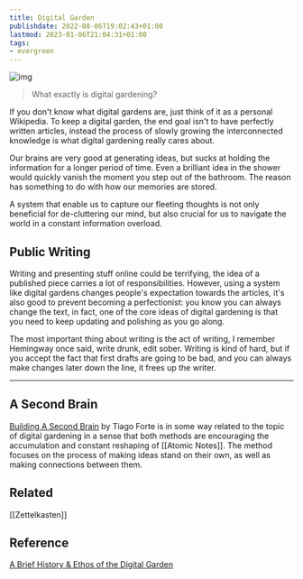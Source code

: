 ```yaml
---
title: Digital Garden
publishdate: 2022-08-06T19:02:43+01:00
lastmod: 2023-01-06T21:04:31+01:00
tags: 
- evergreen
---
```












![img](https://images.unsplash.com/photo-1509567852316-09a353a7914a?ixlib=rb-1.2.1&ixid=MnwxMjA3fDB8MHxwaG90by1wYWdlfHx8fGVufDB8fHx8&auto=format&fit=crop&w=1470&q=80)



> What exactly is digital gardening?


If you don't know what digital gardens are, just think of it as a personal Wikipedia. To keep a digital garden, the end goal isn't to have perfectly written articles, instead the process of slowly growing the interconnected knowledge is what digital gardening really cares about.



Our brains are very good at generating ideas, but sucks at holding the information for a longer period of time. Even a brilliant idea in the shower would quickly vanish the moment you step out of the bathroom. The reason has something to do with how our memories are stored.



A system that enable us to capture our fleeting thoughts is not only beneficial for de-cluttering our mind, but also crucial for us to navigate the world in a constant information overload. 



## Public Writing



Writing and presenting stuff online could be terrifying, the idea of a published piece carries a lot of responsibilities. However, using a system like digital gardens changes people's expectation towards the articles, it's also good to prevent becoming a perfectionist: you know you can always change the text, in fact, one of the core ideas of digital gardening is that you need to keep updating and polishing as you go along. 



The most important thing about writing is the act of writing, I remember Hemingway once said, write drunk, edit sober. Writing is kind of hard, but if you accept the fact that first drafts are going to be bad, and you can always make changes later down the line, it frees up the writer.



<hr>



## A Second Brain



[Building A Second Brain](https://www.buildingasecondbrain.com/book) by Tiago Forte is in some way related to the topic of digital gardening in a sense that both methods are encouraging the accumulation and constant reshaping of [[Atomic Notes]]. The method focuses on the process of making ideas stand on their own, as well as making connections between them. 





## Related



[[Zettelkasten]]



## Reference



[A Brief History & Ethos of the Digital Garden](https://maggieappleton.com/garden-history)



